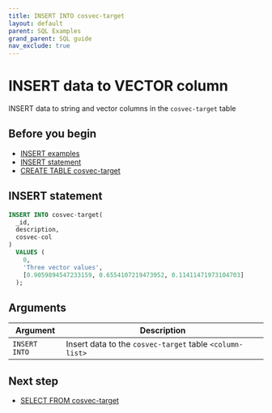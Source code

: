 ```yaml
---
title: INSERT INTO cosvec-target
layout: default
parent: SQL Examples
grand_parent: SQL guide
nav_exclude: true
---
```


# INSERT data to VECTOR column

INSERT data to string and vector columns in the `cosvec-target` table

## Before you begin
* [INSERT examples](/docs/sql-guide/examples/sql-eg-insert/sql-eg-insert-home#insert-statements)
* [INSERT statement](/docs/sql-guide/statements/statement-insert)
* [CREATE TABLE cosvec-target](/docs/sql-guide/examples/sql-eg-table/sql-eg-table-create-cosvec-target)

## INSERT statement

```sql
INSERT INTO cosvec-target(
  _id,
  description,
  cosvec-col
)
  VALUES (
    0,
    'Three vector values',
    [0.9059894547233159, 0.6554107219473952, 0.11411471973104703]
  );
```

## Arguments

| Argument | Description |
|---|---|
| `INSERT INTO` | Insert data to the `cosvec-target` table `<column-list>` |


## Next step

* [SELECT FROM cosvec-target](/docs/sql-guide/examples/sql-eg-select/sql-eg-select-from-cosvec-target)
